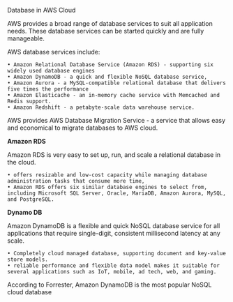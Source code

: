 Database in AWS Cloud

AWS provides a broad range of database services to suit all application needs. These database services can be started quickly and are fully manageable.

AWS database services include:

	• Amazon Relational Database Service (Amazon RDS) - supporting six widely used database engines
	• Amazon DynamoDB - a quick and flexible NoSQL database service,
	• Amazon Aurora - a MySQL-compatible relational database that delivers five times the performance
	• Amazon Elasticache - an in-memory cache service with Memcached and Redis support.
	• Amazon Redshift - a petabyte-scale data warehouse service.
  
AWS provides AWS Database Migration Service - a service that allows easy and economical to migrate databases to AWS cloud.

**Amazon RDS**

Amazon RDS is very easy to set up, run, and scale a relational database in the cloud.

	• offers resizable and low-cost capacity while managing database administration tasks that consume more time,
	• Amazon RDS offers six similar database engines to select from, including Microsoft SQL Server, Oracle, MariaDB, Amazon Aurora, MySQL, and PostgreSQL.

**Dynamo DB**

Amazon DynamoDB is a flexible and quick NoSQL database service for all applications that require single-digit, consistent millisecond latency at any scale.

	• Completely cloud managed database, supporting document and key-value store models.
	• reliable performance and flexible data model makes it suitable for several applications such as IoT, mobile, ad tech, web, and gaming.
  
According to Forrester, Amazon DynamoDB is the most popular NoSQL cloud database
